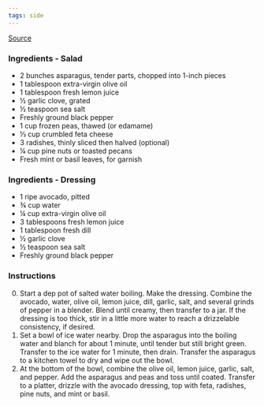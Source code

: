 ```yaml
---
tags: side
---
```


[Source](https://www.loveandlemons.com/asparagus-salad-recipe/#wprm-recipe-container-56429)

### Ingredients - Salad
* 2 bunches asparagus, tender parts, chopped into 1-inch pieces
* 1 tablespoon extra-virgin olive oil
* 1 tablespoon fresh lemon juice
* ½ garlic clove, grated
* ½ teaspoon sea salt
* Freshly ground black pepper
* 1 cup frozen peas, thawed (or edamame)
* ⅓ cup crumbled feta cheese
* 3 radishes, thinly sliced then halved (optional)
* ¼ cup pine nuts or toasted pecans
* Fresh mint or basil leaves, for garnish

### Ingredients - Dressing
* 1 ripe avocado, pitted
* ¾ cup water
* ¼ cup extra-virgin olive oil
* 3 tablespoons fresh lemon juice
* 1 tablespoon fresh dill
* ½ garlic clove
* ½ teaspoon sea salt
* Freshly ground black pepper

### Instructions
0. Start a dep pot of salted water boiling.
Make the dressing. Combine the avocado, water, olive oil, lemon juice, dill, garlic, salt, and several grinds of pepper in a blender. Blend until creamy, then transfer to a jar. If the dressing is too thick, stir in a little more water to reach a drizzelable consistency, if desired.
0. Set a bowl of ice water nearby. Drop the asparagus into the boiling water and blanch for about 1 minute, until tender but still bright green. Transfer to the ice water for 1 minute, then drain. Transfer the asparagus to a kitchen towel to dry and wipe out the bowl.
0. At the bottom of the bowl, combine the olive oil, lemon juice, garlic, salt, and pepper. Add the asparagus and peas and toss until coated. Transfer to a platter, drizzle with the avocado dressing, top with feta, radishes, pine nuts, and mint or basil.